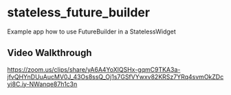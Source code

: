 # stateless_future_builder

Example app how to use FutureBuilder in a StatelessWidget

## Video Walkthrough

https://zoom.us/clips/share/yA6A4YoXlQSHx-gqmC9TKA3a-jfvQHYnDUuAucMV0J_43Os8ssQ_Oj1s7GSfVYwxv82KRSz7YRq4svmOkZDcyi8C.iy-NWanqe87h1c3n
